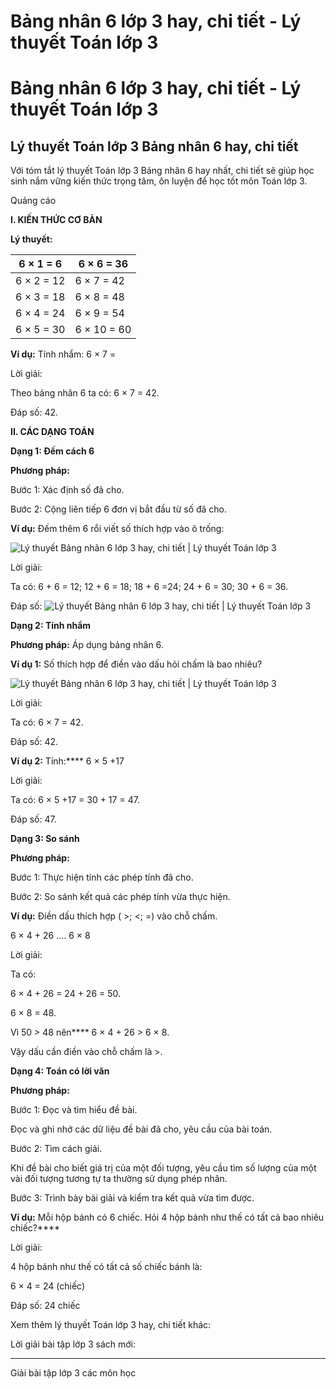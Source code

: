 # Bảng nhân 6 lớp 3 hay, chi tiết - Lý thuyết Toán lớp 3

# Bảng nhân 6 lớp 3 hay, chi tiết - Lý thuyết Toán lớp 3

## Lý thuyết Toán lớp 3 Bảng nhân 6 hay, chi tiết

Với tóm tắt lý thuyết Toán lớp 3 Bảng nhân 6 hay nhất, chi tiết sẽ giúp học sinh nắm vững kiến thức trọng tâm, ôn luyện để học tốt môn Toán lớp 3.

Quảng cáo

**I. KIẾN THỨC CƠ BẢN**

**Lý thuyết:**

6 × 1 = 6 |  6 × 6 = 36  
---|---  
6 × 2 = 12 |  6 × 7 = 42  
6 × 3 = 18 |  6 × 8 = 48  
6 × 4 = 24 |  6 × 9 = 54  
6 × 5 = 30 |  6 × 10 = 60  
  
**Ví dụ:** Tính nhẩm: 6 × 7 =

Lời giải: 

Theo bảng nhân 6 ta có: 6 × 7 = 42.

Đáp số: 42.

**II. CÁC DẠNG TOÁN**

**Dạng 1: Đếm cách 6**

**Phương pháp:**

Bước 1: Xác định số đã cho.

Bước 2: Cộng liên tiếp 6 đơn vị bắt đầu từ số đã cho. 

**Ví dụ:** Đếm thêm 6 rổi viết số thích hợp vào ô trống: 

![Lý thuyết Bảng nhân 6 lớp 3 hay, chi tiết | Lý thuyết Toán lớp 3](https://vietjack.com/giai-toan-lop-3/images/ly-thuyet-bang-nhan-6-1.PNG)

Lời giải: 

Ta có: 6 + 6 = 12; 12 + 6 = 18; 18 + 6 =24; 24 + 6 = 30; 30 + 6 = 36.

Đáp số: ![Lý thuyết Bảng nhân 6 lớp 3 hay, chi tiết | Lý thuyết Toán lớp 3](https://vietjack.com/giai-toan-lop-3/images/ly-thuyet-bang-nhan-6-2.PNG)

**Dạng 2: Tính nhẩm**

**Phương pháp:** Áp dụng bảng nhân 6.

**Ví dụ 1:** Số thích hợp để điền vào dấu hỏi chấm là bao nhiêu?

![Lý thuyết Bảng nhân 6 lớp 3 hay, chi tiết | Lý thuyết Toán lớp 3](https://vietjack.com/giai-toan-lop-3/images/ly-thuyet-bang-nhan-6-3.PNG)

Lời giải: 

Ta có: 6 × 7 = 42.

Đáp số: 42.

**Ví dụ 2:** Tính:**** 6 × 5 +17 

Lời giải: 

Ta có: 6 × 5 +17 = 30 + 17 = 47.

Đáp số: 47.

**Dạng 3: So sánh**

**Phương pháp:**

Bước 1: Thực hiện tính các phép tính đã cho.

Bước 2: So sánh kết quả các phép tính vừa thực hiện.

**Ví dụ:** Điền dấu thích hợp ( >; <; =) vào chỗ chấm.

6 × 4 + 26 .... 6 × 8

Lời giải: 

Ta có:

6 × 4 + 26 = 24 + 26 = 50.

6 × 8 = 48.

Vì 50 > 48 nên**** 6 × 4 + 26 > 6 × 8.

Vậy dấu cần điền vào chỗ chấm là >.

**Dạng 4: Toán có lời văn**

**Phương pháp:**

Bước 1: Đọc và tìm hiểu đề bài.

Đọc và ghi nhớ các dữ liệu đề bài đã cho, yêu cầu của bài toán.

Bước 2: Tìm cách giải.

Khi đề bài cho biết giá trị của một đối tượng, yêu cầu tìm số lượng của một vài đối tượng tương tự ta thường sử dụng phép nhân.

Bước 3: Trình bày bài giải và kiểm tra kết quả vừa tìm được.

**Ví dụ:** Mỗi hộp bánh có 6 chiếc. Hỏi 4 hộp bánh như thế có tất cả bao nhiêu chiếc?****

Lời giải: 

4 hộp bánh như thế có tất cả số chiếc bánh là: 

6 × 4 = 24 (chiếc)

Đáp số: 24 chiếc

Xem thêm lý thuyết Toán lớp 3 hay, chi tiết khác:

Lời giải bài tập lớp 3 sách mới:

* * *

Giải bài tập lớp 3 các môn học
